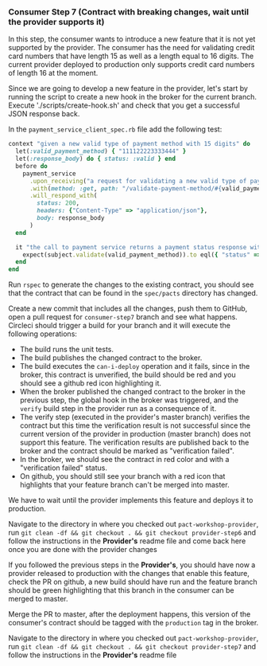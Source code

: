 ### Consumer Step 7 (Contract with breaking changes, wait until the provider supports it)

In this step, the consumer wants to introduce a new feature that it is not yet supported by the provider. The consumer has the need for validating credit card numbers that have length 15 as well as a length equal to 16 digits. The current provider deployed to production only supports credit card numbers of length 16 at the moment.

Since we are going to develop a new feature in the provider, let's start by running the script to create a new hook in the broker for the current branch. Execute './scripts/create-hook.sh' and check that you get a successful JSON response back.

In the `payment_service_client_spec.rb` file add the following test:

```ruby
context "given a new valid type of payment method with 15 digits" do
  let(:valid_payment_method) { "111122223333444" }
  let(:response_body) do { status: :valid } end
  before do
    payment_service
      .upon_receiving("a request for validating a new valid type of payment method")
      .with(method: :get, path: "/validate-payment-method/#{valid_payment_method}")
      .will_respond_with(
        status: 200,
        headers: {"Content-Type" => "application/json"},
        body: response_body
      )
  end

  it "the call to payment service returns a payment status response with status equal to valid" do
    expect(subject.validate(valid_payment_method)).to eql({ "status" => "valid" })
  end
end
```

Run `rspec` to generate the changes to the existing contract, you should see that the contract that can be found in the `spec/pacts` directory has changed.

Create a new commit that includes all the changes, push them to GitHub, open a pull request for `consumer-step7` branch and see what happens. Circleci should trigger a build for your branch and it will execute the following operations:

- The build runs the unit tests.
- The build publishes the changed contract to the broker.
- The build executes the `can-i-deploy` operation and it fails, since in the broker, this contract is unverified, the build should be red and you should see a github red icon highlighting it.
- When the broker published the changed contract to the broker in the previous step, the global hook in the broker was triggered, and the `verify` build step in the provider run as a consequence of it.
- The verify step (executed in the provider's master branch) verifies the contract but this time the verification result is not successful since the current version of the provider in production (master branch) does not support this feature. The verification results are published back to the broker and the contract should be marked as "verification failed".
- In the broker, we should see the contract in red color and with a "verification failed" status.
- On github, you should still see your branch with a red icon that highlights that your feature branch can't be merged into master.

We have to wait until the provider implements this feature and deploys it to production.

Navigate to the directory in where you checked out `pact-workshop-provider`, run `git clean -df && git checkout . && git checkout provider-step6` and follow the instructions in the **Provider's** readme file and come back here once you are done with the provider changes

If you followed the previous steps in the **Provider's**, you should have now a provider released to production with the changes that enable this feature, check the PR on github, a new build should have run and the feature branch should be green highlighting that this branch in the consumer can be merged to master.

Merge the PR to master, after the deployment happens, this version of the consumer's contract should be tagged with the `production` tag in the broker.

Navigate to the directory in where you checked out `pact-workshop-provider`, run `git clean -df && git checkout . && git checkout provider-step7` and follow the instructions in the **Provider's** readme file
